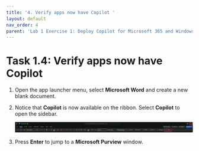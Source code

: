 ```yaml
---
title: '4. Verify apps now have Copilot '
layout: default
nav_order: 4
parent: 'Lab 1 Exercise 1: Deploy Copilot for Microsoft 365 and Windows Copilot'
---
```


# Task 1.4: Verify apps now have Copilot 

1. Open the app launcher menu, select **Microsoft Word** and create a new blank document. 

1. Notice that **Copilot** is now available on the ribbon. Select **Copilot** to open the sidebar.

    ![b6.jpg](../media/lab1/b6.jpg)

1. Press **Enter** to jump to a **Microsoft Purview** window.